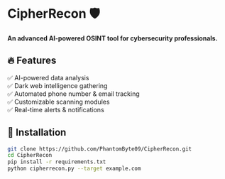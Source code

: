 # CipherRecon 🛡️  

**An advanced AI-powered OSINT tool for cybersecurity professionals.**  

## 🔥 Features  
✅ AI-powered data analysis  
✅ Dark web intelligence gathering  
✅ Automated phone number & email tracking  
✅ Customizable scanning modules  
✅ Real-time alerts & notifications  

## 🚀 Installation  
```bash
git clone https://github.com/PhantomByte09/CipherRecon.git  
cd CipherRecon  
pip install -r requirements.txt  
python cipherrecon.py --target example.com